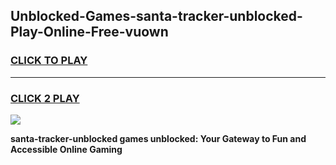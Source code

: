
## Unblocked-Games-santa-tracker-unblocked-Play-Online-Free-vuown
<h3>
<a href="https://premium76.site?title=santa-tracker-unblocked&ref=26A">CLICK TO PLAY</a></h3>
<hr>

<h3>
<a href="https://premium76.site?title=santa-tracker-unblocked&ref=26A">CLICK 2 PLAY</a>
  
</h3>

<a href="https://premium76.site?title=santa-tracker-unblocked&ref=26A"><img src="https://clearcache.store/games.png"></a>


**santa-tracker-unblocked games unblocked: Your Gateway to Fun and Accessible Online Gaming**
